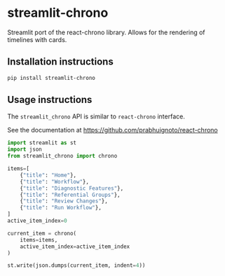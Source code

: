# streamlit-chrono

Streamlit port of the react-chrono library. Allows for the rendering of timelines with cards.

## Installation instructions

```sh
pip install streamlit-chrono
```

## Usage instructions

The `streamlit_chrono` API is similar to `react-chrono` interface.

See the documentation at https://github.com/prabhuignoto/react-chrono

```python
import streamlit as st
import json
from streamlit_chrono import chrono

items=[
    {"title": "Home"},
    {"title": "Workflow"},
    {"title": "Diagnostic Features"},
    {"title": "Referential Groups"},
    {"title": "Review Changes"},
    {"title": "Run Workflow"},
]
active_item_index=0

current_item = chrono(
    items=items,
    active_item_index=active_item_index
)

st.write(json.dumps(current_item, indent=4))
```
